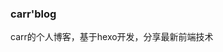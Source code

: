 <!--
 * @Author: your name
 * @Date: 2021-11-03 11:23:41
 * @LastEditTime: 2021-12-20 21:33:27
 * @LastEditors: Please set LastEditors
 * @Description: In User Settings Edit
 * @FilePath: /carrblog/README.md
-->
### carr'blog
carr的个人博客，基于hexo开发，分享最新前端技术
